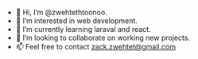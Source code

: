 - 👋 Hi, I’m @zwehtethtoonoo.
- 👀 I’m interested in web development.
- 🌱 I’m currently learning laraval and react.
- 💞️ I’m looking to collaborate on working new projects.
- 📫 Feel free to contact zack.zwehtet@gmail.com

<!---
zwehtethtoonoo/zwehtethtoonoo is a ✨ special ✨ repository because its `README.md` (this file) appears on your GitHub profile.
You can click the Preview link to take a look at your changes.
--->
